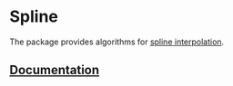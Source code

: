 # Spline

The package provides algorithms for [spline interpolation][1].

## [Documentation][doc]

[1]: https://en.wikipedia.org/wiki/Spline_interpolation

[doc]: http://godoc.org/github.com/ready-steady/numeric/interpolation/adhier
